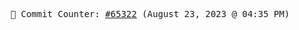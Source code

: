 <p align="center">
    <samp>
        📮 Commit Counter: <a href="https://github.com/Javascript-void0/Javascript-void0/commits/main">#65322</a> (August 23, 2023 @ 04:35 PM)
    </samp>
</p>